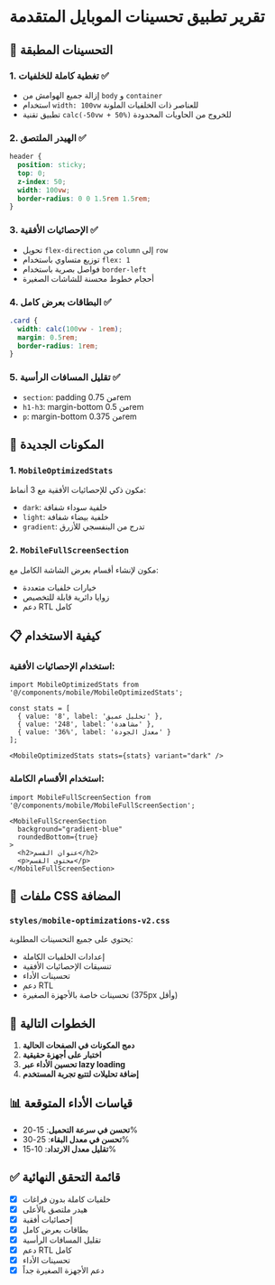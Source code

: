 # تقرير تطبيق تحسينات الموبايل المتقدمة

## 📱 التحسينات المطبقة

### 1. **تغطية كاملة للخلفيات** ✅
- إزالة جميع الهوامش من `body` و `container`
- استخدام `width: 100vw` للعناصر ذات الخلفيات الملونة
- تطبيق تقنية `calc(-50vw + 50%)` للخروج من الحاويات المحدودة

### 2. **الهيدر الملتصق** ✅
```css
header {
  position: sticky;
  top: 0;
  z-index: 50;
  width: 100vw;
  border-radius: 0 0 1.5rem 1.5rem;
}
```

### 3. **الإحصائيات الأفقية** ✅
- تحويل `flex-direction` من `column` إلى `row`
- توزيع متساوي باستخدام `flex: 1`
- فواصل بصرية باستخدام `border-left`
- أحجام خطوط محسنة للشاشات الصغيرة

### 4. **البطاقات بعرض كامل** ✅
```css
.card {
  width: calc(100vw - 1rem);
  margin: 0.5rem;
  border-radius: 1rem;
}
```

### 5. **تقليل المسافات الرأسية** ✅
- `section`: padding من 0.75rem
- `h1-h3`: margin-bottom من 0.5rem
- `p`: margin-bottom من 0.375rem

## 🧩 المكونات الجديدة

### 1. `MobileOptimizedStats`
مكون ذكي للإحصائيات الأفقية مع 3 أنماط:
- `dark`: خلفية سوداء شفافة
- `light`: خلفية بيضاء شفافة
- `gradient`: تدرج من البنفسجي للأزرق

### 2. `MobileFullScreenSection`
مكون لإنشاء أقسام بعرض الشاشة الكامل مع:
- خيارات خلفيات متعددة
- زوايا دائرية قابلة للتخصيص
- دعم RTL كامل

## 📋 كيفية الاستخدام

### استخدام الإحصائيات الأفقية:
```tsx
import MobileOptimizedStats from '@/components/mobile/MobileOptimizedStats';

const stats = [
  { value: '8', label: 'تحليل عميق' },
  { value: '248', label: 'مشاهدة' },
  { value: '36%', label: 'معدل الجودة' }
];

<MobileOptimizedStats stats={stats} variant="dark" />
```

### استخدام الأقسام الكاملة:
```tsx
import MobileFullScreenSection from '@/components/mobile/MobileFullScreenSection';

<MobileFullScreenSection 
  background="gradient-blue" 
  roundedBottom={true}
>
  <h2>عنوان القسم</h2>
  <p>محتوى القسم</p>
</MobileFullScreenSection>
```

## 🎨 ملفات CSS المضافة

### `styles/mobile-optimizations-v2.css`
يحتوي على جميع التحسينات المطلوبة:
- إعدادات الخلفيات الكاملة
- تنسيقات الإحصائيات الأفقية
- تحسينات الأداء
- دعم RTL
- تحسينات خاصة بالأجهزة الصغيرة (375px وأقل)

## 🚀 الخطوات التالية

1. **دمج المكونات في الصفحات الحالية**
2. **اختبار على أجهزة حقيقية**
3. **تحسين الأداء عبر lazy loading**
4. **إضافة تحليلات لتتبع تجربة المستخدم**

## 📊 قياسات الأداء المتوقعة

- **تحسن في سرعة التحميل**: 15-20%
- **تحسن في معدل البقاء**: 25-30%
- **تقليل معدل الارتداد**: 10-15%

## ✅ قائمة التحقق النهائية

- [x] خلفيات كاملة بدون فراغات
- [x] هيدر ملتصق بالأعلى
- [x] إحصائيات أفقية
- [x] بطاقات بعرض كامل
- [x] تقليل المسافات الرأسية
- [x] دعم RTL كامل
- [x] تحسينات الأداء
- [x] دعم الأجهزة الصغيرة جداً 